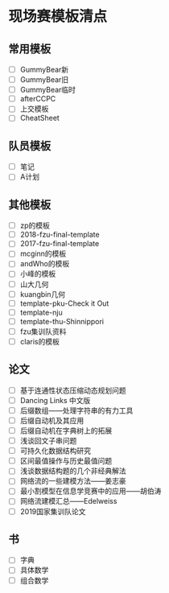#  现场赛模板清点

## 常用模板

- [ ] GummyBear新
- [ ] GummyBear旧
- [ ] GummyBear临时
- [ ] afterCCPC
- [ ] 上交模板
- [ ] CheatSheet 

## 队员模板

- [ ] 笔记
- [ ] A计划

## 其他模板

- [ ] zp的模板
- [ ] 2018-fzu-final-template
- [ ] 2017-fzu-final-template
- [ ] mcginn的模板
- [ ] andWho的模板
- [ ] 小峰的模板
- [ ] 山大几何
- [ ] kuangbin几何
- [ ] template-pku-Check it Out
- [ ] template-nju
- [ ] template-thu-Shinnippori
- [ ] fzu集训队资料
- [ ] claris的模板

## 论文

- [ ] 基于连通性状态压缩动态规划问题
- [ ] Dancing Links 中文版
- [ ] 后缀数组——处理字符串的有力工具
- [ ] 后缀自动机及其应用
- [ ] 后缀自动机在字典树上的拓展
- [ ] 浅谈回文子串问题
- [ ] 可持久化数据结构研究
- [ ] 区间最值操作与历史最值问题 
- [ ] 浅谈数据结构题的几个非经典解法
- [ ] 网络流的一些建模方法——姜志豪
- [ ] 最小割模型在信息学竞赛中的应用——胡伯涛
- [ ] 网络流建模汇总——Edelweiss
- [ ] 2019国家集训队论文

## 书

- [ ] 字典
- [ ] 具体数学
- [ ] 组合数学